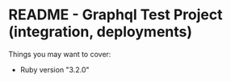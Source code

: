 # README - Graphql Test Project (integration, deployments)

Things you may want to cover:

* Ruby version
"3.2.0"
